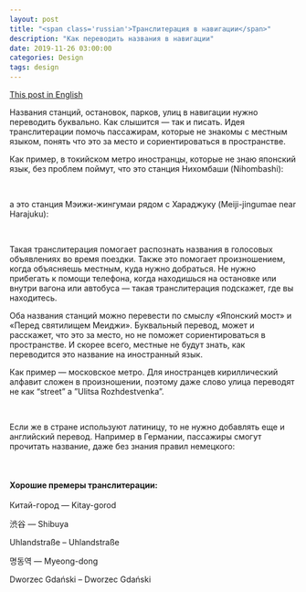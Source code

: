```yaml
---
layout: post
title: "<span class='russian'>Транслитерация в навигации</span>"
description: "Как переводить названия в навигации"
date: 2019-11-26 03:00:00
categories: Design
tags: design
---
```


[This post in English](/design/2019/11/25/translation-in-navigation.html)

<span class="russian">Названия станций, остановок, парков, улиц в навигации нужно переводить буквально. Как слышится — так и писать. Идея транслитерации помочь пассажирам, которые не знакомы с местным языком, понять что это за место и сориентироваться в пространстве.</span>

<span class="russian">Как пример, в токийском метро иностранцы, которые не знаю японский язык, без проблем поймут, что это станция Нихомбаши (Nihombashi):</span>



<img src="/assets/images/lazy.png" alt="translation in navigation system signs" data-echo="/blog_img/tokyo/nihombashi.jpg">

<span class="russian">а это станция Мэижи-жингумаи рядом с Хараджуку (Meiji-jingumae near Harajuku):</span>

<img src="/assets/images/lazy.png" alt="translation in navigation system signs" data-echo="/blog_img/tokyo/meiji.jpg">

<span class="russian">Такая транслитерация помогает распознать названия в голосовых объявлениях во время поездки. Также это помогает произношением, когда объясняешь местным, куда нужно добраться. Не нужно прибегать к помощи телефона, когда находишься на остановке или внутри вагона или автобуса — такая транслитерация подскажет, где вы находитесь. </span>

<span class="russian">Оба названия станций можно перевести по смыслу «Японский мост» и «Перед святилищем Меиджи». Буквальный перевод, может и расскажет, что это за место, но не поможет сориентироваться в пространстве. И скорее всего, местные не будут знать, как переводится это название на иностранный язык. </span>

<span class="russian">Как пример — московское метро. Для иностранцев кириллический алфавит сложен в произношении, поэтому даже слово улица переводят не как “street” а ”Ulitsa Rozhdestvenka”.</span>

<img src="/assets/images/lazy.png" alt="translation in navigation system signs" data-echo="/blog_img/tokyo/moscow.jpg">

<span class="russian">Если же в стране используют латиницу, то не нужно добавлять еще и английский перевод. Например в Германии, пассажиры смогут прочитать название, даже без знания правил немецкого:</span>

<img src="/assets/images/lazy.png" alt="translation in navigation system signs" data-echo="/blog_img/tokyo/berlin.jpeg">



#### <span class="russian">Хорошие премеры транслитерации:</span>

<span class="russian">Китай-город — Kitay-gorod</span>

渋谷 — Shibuya

Uhlandstraße – Uhlandstraße 

명동역 — Myeong-dong

Dworzec Gdański – Dworzec Gdański